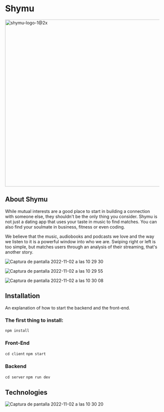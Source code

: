 # Shymu
<img width="545"  alt="shymu-logo-1@2x" src="https://user-images.githubusercontent.com/98118775/199455460-1c51f7ef-8b50-4d80-8872-24439bcbb4c5.png">

## About Shymu
While mutual interests are a good place to start in building a connection with someone else, they shouldn't be the only thing you consider. Shymu is not just a dating app that uses your taste in music to find matches. You can also find your soulmate in business, fitness or even coding.

We believe that the music, audiobooks and podcasts we love and the way we listen to it is a powerful window into who we are. Swiping right or left is too simple, but matches users through an analysis of their streaming, that's another story.

![Captura de pantalla 2022-11-02 a las 10 29 30](https://user-images.githubusercontent.com/98118775/199454569-404da24c-1e6a-495d-bf79-f440f1078447.png)

![Captura de pantalla 2022-11-02 a las 10 29 55](https://user-images.githubusercontent.com/98118775/199454594-f68f88a6-6fff-498b-a35b-4eaa542516b9.png)

![Captura de pantalla 2022-11-02 a las 10 30 08](https://user-images.githubusercontent.com/98118775/199454609-ef064b6d-df44-42a4-8e86-1745b241e9db.png)

## Installation
An explanation of how to start the backend and the front-end.

### The first thing to install:

<code>npm install</code>
### Front-End
<code>cd client</code>
<code>npm start</code>
### Backend
<code>cd server</code>
<code>npm run dev</code>

## Technologies 
![Captura de pantalla 2022-11-02 a las 10 30 20](https://user-images.githubusercontent.com/98118775/199454623-32a15403-e317-4951-a7f3-cb00213b8a87.png)
